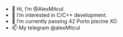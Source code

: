 - 👋 Hi, I’m @AlexMitcul
- 👀 I’m interested in C/C++ development. 
- 🌱 I’m currently passing 42 Porto piscine XD
- 📫 My telegram @alexMitcul

<!---
AlexMitcul/AlexMitcul is a ✨ special ✨ repository because its `README.md` (this file) appears on your GitHub profile.
You can click the Preview link to take a look at your changes.
--->
